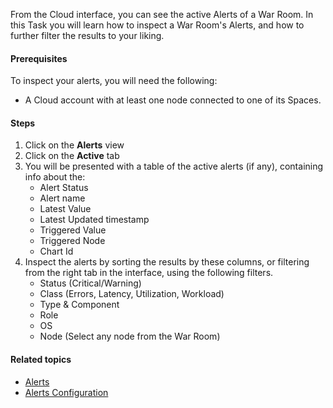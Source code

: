 <!--
title: "Inspect alerts"
sidebar_label: "Inspect alerts"
custom_edit_url: "https://github.com/netdata/netdata/blob/master/docs/tasks/operations/inspect-alerts.md"
sidebar_position: "1"
learn_status: "Unpublished"
learn_topic_type: "Tasks"
learn_rel_path: "Operations"
learn_docs_purpose: "Instructions on how the user can see their active alerts"
-->

From the Cloud interface, you can see the active Alerts of a War Room. In this Task you will learn how to inspect a War
Room's Alerts, and how to further filter the results to your liking.

#### Prerequisites

To inspect your alerts, you will need the following:

- A Cloud account with at least one node connected to one of its Spaces.

#### Steps

1. Click on the **Alerts** view
2. Click on the **Active** tab
3. You will be presented with a table of the active alerts (if any), containing info about the:
    - Alert Status
    - Alert name
    - Latest Value
    - Latest Updated timestamp
    - Triggered Value
    - Triggered Node
    - Chart Id
4. Inspect the alerts by sorting the results by these columns, or filtering from the right tab in the interface, using the following filters.
    - Status (Critical/Warning)
    - Class (Errors, Latency, Utilization, Workload)
    - Type & Component
    - Role
    - OS
    - Node (Select any node from the War Room)

#### Related topics

- [Alerts](https://github.com/netdata/netdata/blob/master/docs/concepts/health-monitoring/alerts.md)
- [Alerts Configuration](https://github.com/netdata/netdata/blob/master/health/README.md)
